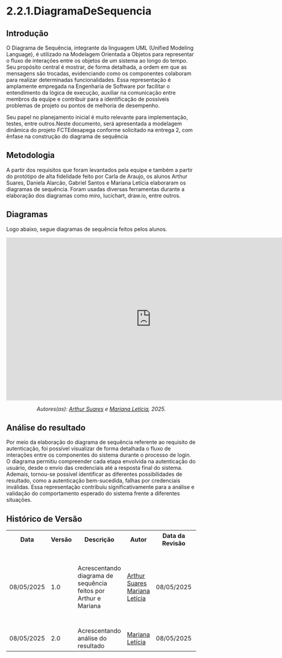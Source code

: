 # 2.2.1.DiagramaDeSequencia

## Introdução
O Diagrama de Sequência, integrante da linguagem UML (Unified Modeling Language), é utilizado na Modelagem Orientada a Objetos para representar o fluxo de interações entre os objetos de um sistema ao longo do tempo. Seu propósito central é mostrar, de forma detalhada, a ordem em que as mensagens são trocadas, evidenciando como os componentes colaboram para realizar determinadas funcionalidades. Essa representação é amplamente empregada na Engenharia de Software por facilitar o entendimento da lógica de execução, auxiliar na comunicação entre membros da equipe e contribuir para a identificação de possíveis problemas de projeto ou pontos de melhoria de desempenho.

Seu papel no planejamento inicial é muito relevante para implementação, testes, entre outros.Neste documento, será apresentada a modelagem dinâmica do projeto FCTEdesapega conforme solicitado na entrega 2, com ênfase na construção do diagrama de sequência

## Metodologia
A partir dos requisitos que foram levantados pela equipe e também a partir do protótipo de alta fidelidade feito por Carla de Araujo, os alunos Arthur Suares, Daniela Alarcão, Gabriel Santos e Mariana Letícia elaboraram os diagramas de sequência. Foram usadas diversas ferramentas durante a elaboração dos diagramas como miro, lucichart, draw.io, entre outros.

## Diagramas

Logo abaixo, segue diagramas de sequência feitos pelos alunos.

<iframe width="768" height="432" src="https://miro.com/app/live-embed/uXjVI6dlmE8=/?moveToViewport=3132,12709,1314,705&embedId=861287096071" frameborder="0" scrolling="no" allow="fullscreen; clipboard-read; clipboard-write" allowfullscreen></iframe>

<p align="center"><em>Autores(as): <a href="https://github.com/arthur-suares">Arthur Suares</a> e <a href="https://github.com/Marianannn">Mariana Letícia</a>, 2025.</em></p>

## Análise do resultado

Por meio da elaboração do diagrama de sequência referente ao requisito de autenticação, foi possível visualizar de forma detalhada o fluxo de interações entre os componentes do sistema durante o processo de login. O diagrama permitiu compreender cada etapa envolvida na autenticação do usuário, desde o envio das credenciais até a resposta final do sistema. Ademais, tornou-se possível identificar as diferentes possibilidades de resultado, como a autenticação bem-sucedida, falhas por credenciais inválidas. Essa representação contribuiu significativamente para a análise e validação do comportamento esperado do sistema frente a diferentes situações.

## Histórico de Versão

<div align="center">
    <table>
        <tr>
            <th>Data</th>
            <th>Versão</th>
            <th>Descrição</th>
            <th>Autor</th>
            <th>Data da Revisão</th>
            <th>Revisor</th>
            <th>Descrição de Revisão</th>
        </tr>
        <tr>
            <td>08/05/2025</td>
            <td>1.0</td>
            <td>Acrescentando diagrama de sequência feitos por Arthur e Mariana</td>
            <td><a href="https://github.com/arthur-suares">Arthur Suares</a> <a href="https://github.com/Marianannn">Mariana Letícia</a></td>
            <td>08/05/2025</td>
            <td><a href="https://github.com/arthur-suares">Arthur Suares</a></td>
            <td>Foi revisado o diagrama de sequêcia da dupla que faço parte, seu posicionamento no documento e se era possível acessa-lo</td>
        </tr>
        <tr>
            <td>08/05/2025</td>
            <td>2.0</td>
            <td>Acrescentando análise do resultado</td>
            <td><a href="https://github.com/Marianannn">Mariana Letícia</a></td>
            <td>08/05/2025</td>
            <td><a href="https://github.com/arthur-suares">Arthur Suares</a></td>
            <td>Foi revisada a análise de resultados</td>
        </tr>
    </table>
</div>
